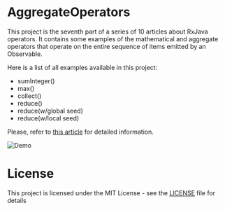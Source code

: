 # AggregateOperators
This project is the seventh part of a series of 10 articles about RxJava operators. It contains some examples of the mathematical and aggregate operators that operate on the entire sequence of items emitted by an Observable.

Here is a list of all examples available in this project:

  - sumInteger()
  - max()
  - collect()
  - reduce()
  - reduce(w/global seed)
  - reduce(w/local seed)

Please, refer to [this article](http://androidahead.com/2017/12/21/rxjava-operators-part-7-mathematical-and-aggregate-operators/) for detailed information.

![Demo](https://user-images.githubusercontent.com/4574670/34275280-b3f5fea4-e683-11e7-91ac-1ae547b1a059.gif)

# License

This project is licensed under the MIT License - see the [LICENSE](LICENSE) file for details

